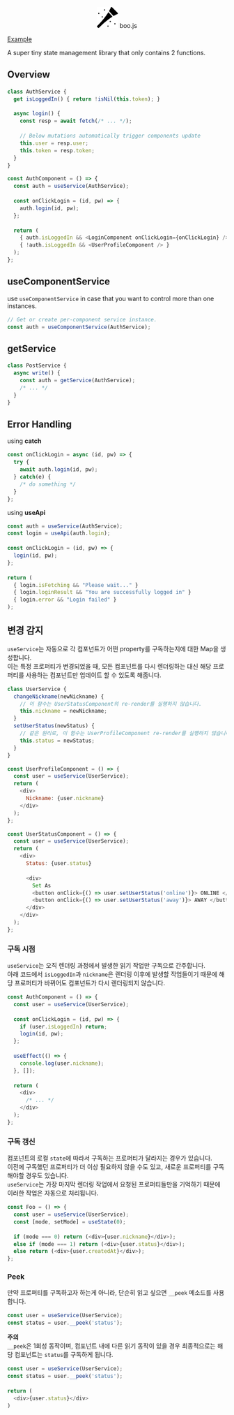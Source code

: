 <p align="center">
<img src="vuvuzela.png" width="48" />
boo.js
</p>
 
[Example](https://pjc0247.github.io/useService/)<br>

A super tiny state management library that only contains 2 functions.

Overview
----
```js
class AuthService {
  get isLoggedIn() { return !isNil(this.token); }

  async login() {
    const resp = await fetch(/* ... */);
    
    // Below mutations automatically trigger components update
    this.user = resp.user;
    this.token = resp.token;
  }
}
```
```js
const AuthComponent = () => {
  const auth = useService(AuthService);
  
  const onClickLogin = (id, pw) => {
    auth.login(id, pw);
  };
  
  return (
    { auth.isLoggedIn && <LoginComponent onClickLogin={onClickLogin} /> }
    { !auth.isLoggedIn && <UserProfileComponent /> }
  ); 
};
```

useComponentService
----
use `useComponentService` in case that you want to control more than one instances.
```js
// Get or create per-component service instance.
const auth = useComponentService(AuthService);
```

getService
----
```js
class PostService {
  async write() {
    const auth = getService(AuthService);
    /* ... */
  }
}
```

Error Handling
----

using __catch__

```js
const onClickLogin = async (id, pw) => {
  try {
    await auth.login(id, pw);
  } catch(e) {
    /* do something */
  }
};
```

using __useApi__

```js
const auth = useService(AuthService);
const login = useApi(auth.login);

const onClickLogin = (id, pw) => {
  login(id, pw);
};

return (
  { login.isFetching && "Please wait..." }
  { login.loginResult && "You are successfully logged in" }
  { login.error && "Login failed" }
);
```


변경 감지
----
`useService`는 자동으로 각 컴포넌트가 어떤 property를 구독하는지에 대한 Map을 생성합니다.<br>
이는 특정 프로퍼티가 변경되었을 때, 모든 컴포넌트를 다시 렌더링하는 대신 해당 프로퍼티를 사용하는 컴포넌트만 업데이트 할 수 있도록 해줍니다.

```js
class UserService {
  changeNickname(newNickname) {
    // 이 함수는 UserStatusComponent의 re-render를 실행하지 않습니다.
    this.nickname = newNickname;
  }
  setUserStatus(newStatus) {
    // 같은 원리로, 이 함수는 UserProfileComponent re-render를 실행하지 않습니다.
    this.status = newStatus;
  }
}
```
```js
const UserProfileComponent = () => {
  const user = useService(UserService);
  return (
    <div>
      Nickname: {user.nickname}
    </div>
  );
};
```
```js
const UserStatusComponent = () => {
  const user = useService(UserService);
  return (
    <div>
      Status: {user.status}
      
      <div>
        Set As
        <button onClick={() => user.setUserStatus('online')}> ONLINE </button>
        <button onClick={() => user.setUserStatus('away')}> AWAY </button>
      </div>
    </div>
  );
};
```

### 구독 시점
`useService`는 오직 렌더링 과정에서 발생한 읽기 작업만 구독으로 간주합니다.<br>
아래 코드에서 `isLoggedIn`과 `nickname`은 렌더링 이후에 발생할 작업들이기 때문에 해당 프로퍼티가 바뀌어도 컴포넌트가 다시 렌더링되지 않습니다.
```js
const AuthComponent = () => {
  const user = useService(UserService);
  
  const onClickLogin = (id, pw) => {
    if (user.isLoggedIn) return;
    login(id, pw);
  };
  
  useEffect(() => {
    console.log(user.nickname);
  }, []);
  
  return (
    <div>
      /* ... */
    </div>
  );
};
```

### 구독 갱신
컴포넌트의 로컬 `state`에 따라서 구독하는 프로퍼티가 달라지는 경우가 있습니다.<br>
이전에 구독했던 프로퍼티가 더 이상 필요하지 않을 수도 있고, 새로운 프로퍼티를 구독해야할 경우도 있습니다.<br>
`useService`는 가장 마지막 렌더링 작업에서 요청된 프로퍼티들만을 기억하기 때문에 이러한 작업은 자동으로 처리됩니다.
```js
const Foo = () => {
  const user = useService(UserService);
  const [mode, setMode] = useState(0);
  
  if (mode === 0) return (<div>{user.nickname}</div>);
  else if (mode === 1) return (<div>{user.status}</div>);
  else return (<div>{user.createdAt}</div>);
};
```

### Peek

만약 프로퍼티를 구독하고자 하는게 아니라, 단순히 읽고 싶으면 `__peek` 메소드를 사용합니다.
```js
const user = useService(UserService);
const status = user.__peek('status');
```

__주의__<br>
`__peek`은 1회성 동작이며, 컴포넌트 내에 다른 읽기 동작이 있을 경우 최종적으로는 해당 컴포넌트는 `status`를 구독하게 됩니다.
```js
const user = useService(UserService);
const status = user.__peek('status');

return (
  <div>{user.status}</div>
)
```

